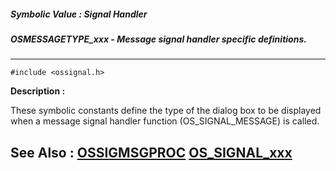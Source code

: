 ##### Symbolic Value : Signal Handler
##### OSMESSAGETYPE_xxx - Message signal handler specific definitions.
---
```
#include <ossignal.h>
```
**Description :**

These symbolic constants define the type of the dialog box to be displayed when 
a message signal handler function (OS_SIGNAL_MESSAGE) is called.

**See Also :**
[OSSIGMSGPROC](/domino-c-api-docs/reference/Data/OSSIGMSGPROC)
[OS_SIGNAL_xxx](/domino-c-api-docs/reference/Symb/OS_SIGNAL_xxx)
---

